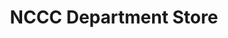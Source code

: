 ---
title: "NCCC Department Store"
url: /davao-city/nccc-department-store-davao-bukidnon-road/
shop: Warenhaus
---